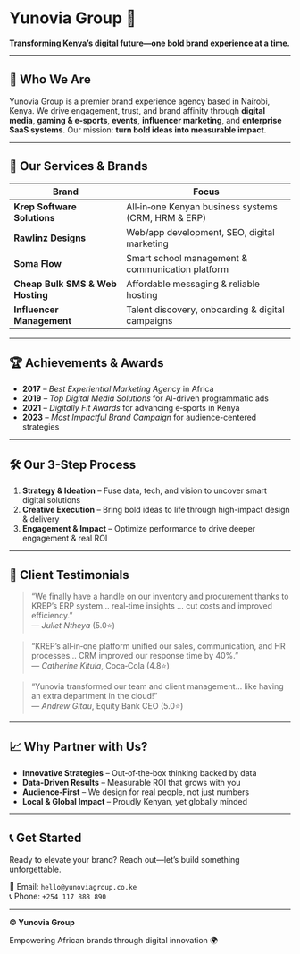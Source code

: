 # Yunovia Group 🚀

**Transforming Kenya’s digital future—one bold brand experience at a time.**

---

## 🧭 Who We Are

Yunovia Group is a premier brand experience agency based in Nairobi, Kenya. We drive engagement, trust, and brand affinity through **digital media**, **gaming & e‑sports**, **events**, **influencer marketing**, and **enterprise SaaS systems**. Our mission: **turn bold ideas into measurable impact**.

---

## 🌟 Our Services & Brands

| Brand | Focus |
|-------|-------|
| **Krep Software Solutions** | All‑in‑one Kenyan business systems (CRM, HRM & ERP) |
| **Rawlinz Designs**         | Web/app development, SEO, digital marketing |
| **Soma Flow**              | Smart school management & communication platform |
| **Cheap Bulk SMS & Web Hosting** | Affordable messaging & reliable hosting |
| **Influencer Management**  | Talent discovery, onboarding & digital campaigns |

---

## 🏆 Achievements & Awards

- **2017** – *Best Experiential Marketing Agency* in Africa  
- **2019** – *Top Digital Media Solutions* for AI-driven programmatic ads  
- **2021** – *Digitally Fit Awards* for advancing e‑sports in Kenya  
- **2023** – *Most Impactful Brand Campaign* for audience-centered strategies  

---

## 🛠️ Our 3-Step Process

1. **Strategy & Ideation** – Fuse data, tech, and vision to uncover smart digital solutions  
2. **Creative Execution** – Bring bold ideas to life through high-impact design & delivery  
3. **Engagement & Impact** – Optimize performance to drive deeper engagement & real ROI  

---

## 💬 Client Testimonials

> “We finally have a handle on our inventory and procurement thanks to KREP’s ERP system… real‑time insights … cut costs and improved efficiency.”  
> — *Juliet Ntheya* (5.0⭐)

> “KREP’s all‑in‑one platform unified our sales, communication, and HR processes… CRM improved our response time by 40%.”  
> — *Catherine Kitula*, Coca‑Cola (4.8⭐)

> “Yunovia transformed our team and client management… like having an extra department in the cloud!”  
> — *Andrew Gitau*, Equity Bank CEO (5.0⭐)

---

## 📈 Why Partner with Us?

- **Innovative Strategies** – Out‑of‑the‑box thinking backed by data  
- **Data‑Driven Results** – Measurable ROI that grows with you  
- **Audience‑First** – We design for real people, not just numbers  
- **Local & Global Impact** – Proudly Kenyan, yet globally minded  

---

## 📞 Get Started

Ready to elevate your brand? Reach out—let’s build something unforgettable.

📧 Email: `hello@yunoviagroup.co.ke`  
📞 Phone: `+254 117 888 890`

---

**© Yunovia Group**

Empowering African brands through digital innovation 🌍
